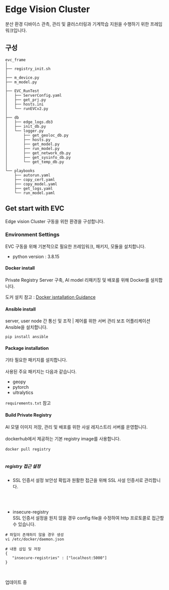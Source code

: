 # Edge Vision Cluster
분산 환경 디바이스 관측, 관리 및 클러스터링과 기계학습 지원을 수행하기 위한 프레임워크입니다.<br>

## 구성

```
evc_frame
│
├── registry_init.sh
│
├── m_device.py
├── m_model.py
│
├── EVC_RunTest
│   ├── ServerConfig.yaml
│   ├── get_prj.py
│   ├── hosts.ini
│   └── runEVCv2.py
│
├── db
│   ├── edge_logs.db3
│   ├── init_db.py
│   └── logger.py
│       ├── get_geoloc_db.py
│       ├── hosts.py
│       ├── get_model.py
│       ├── run_model.py
│       ├── get_network_db.py
│       ├── get_sysinfo_db.py
│       └── get_temp_db.py
│
└── playbooks
    ├── autorun.yaml
    ├── copy_cert.yaml
    ├── copy_model.yaml
    ├── get_logs.yaml
    └── run_model.yaml

```


## Get start with EVC
Edge vision Cluster 구동을 위한 환경을 구성합니다.

### Environment Settings
EVC 구동을 위해 기본적으로 필요한 프레임워크, 패키지, 모듈을 설치합니다.

* python version : 3.8.15

#### Docker install
Private Registry Server 구축, AI model 리패키징 및 배포를 위해 Docker를 설치합니다.<br>

도커 설치 참고 : [Docker isntallation Guidance](https://docs.docker.com/engine/install/ubuntu/)

#### Ansible install
server, user node 간 통신 및 조작 | 제어를 위한 서버 관리 보조 어플리케이션 Ansible을 설치합니다.<br>

``` pip install ansible ```

#### Package installation
기타 필요한 패키지를 설치합니다.<br>
<br>
사용된 주요 패키지는 다음과 같습니다.
* geopy
* pytorch
* ultralytics

```requirements.txt``` 참고


#### Build Private Registry
AI 모델 이미지 저장, 관리 및 배포를 위한 사설 레지스트리 서버를 운영합니다.<br>
<br>
dockerhub에서 제공하는 기본 registry image를 사용합니다.<br>
<br>
```docker pull registry```<br>
<br>
##### registry 접근 설정

* SSL 인증서 설정
보안성 확립과 원활한 접근을 위해 SSL 사설 인증서로 관리합니다.<br>
<br>
<br>

* insecure-registry <br>
SSL 인증서 설정을 원치 않을 경우 config file을 수정하여 http 프로토콜로 접근할 수 있습니다.<br>
```shell
# 파일이 존재하지 않을 경우 생성
vi /etc/docker/daemon.json

# 내용 삽입 및 저장
{
   "insecure-registries" : ["localhost:5000"]
}
```
<br>


업데이트 중
